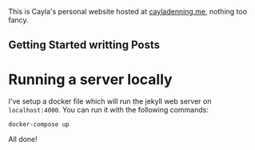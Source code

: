 This is Cayla's personal website hosted at [cayladenning.me](https://cayladenning.me/), nothing too fancy. 

## Getting Started writting Posts

# Running a server locally

I've setup a docker file which will run the jekyll web server on `localhost:4000`. You can
run it with the following commands: 

```console
docker-compose up
```

All done!